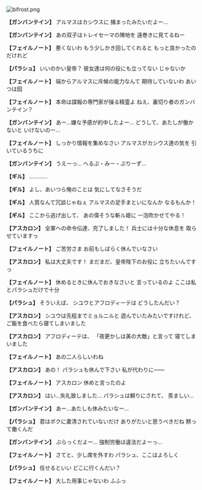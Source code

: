 
![bifrost.png](../images/backgrounds/bifrost.png)

**【ガンバンテイン】**
アルマスはカシウスに
捕まったみたいだよー…

**【ガンバンテイン】**
あの双子はトレイセーマの陣地を
遠巻きに見てるねー

**【フェイルノート】**
悪くないわ
もう少しかき回してくれると
もっと良かったのだけれど

**【パラシュ】**
いいのかい皇帝？
彼女達は何の役にも立ってない
じゃないか

**【フェイルノート】**
端からアルマスに斥候の能力なんて
期待していないわ
あいつは囮

**【フェイルノート】**
本命は諜報の専門家が操る精霊よ
ねえ、裏切り者のガンバンテイン？

**【ガンバンテイン】**
あー…嫌な予感が的中したよー…
どうして、あたしが働かないと
いけないのー…

**【フェイルノート】**
しっかり情報を集めなさい
アルマスがカシウス達の気を
引いているうちに

**【ガンバンテイン】**
うえーっ…
へるぷ・みー・ぷりーず…

**【ギル】**
…………

**【ギル】**
よし、あいつら俺のことは
気にしてなさそうだ

**【ギル】**
人質なんて冗談じゃねぇ
アルマスの足手まといになんか
なるもんか！

**【ギル】**
ここから逃げ出して、
あの偉そうな斬ル姫に
一泡吹かせてやる！

**【アスカロン】**
全軍への命令伝達、完了しました！
兵士には十分な休息を
取らせていますっ

**【フェイルノート】**
ご苦労さま
お前もしばらく休んでいなさい

**【アスカロン】**
私は大丈夫です！
まだまだ、皇帝陛下のお役に
立ちたいんですっ

**【フェイルノート】**
休めるときに休んでおきなさいと
言っているのよ
ここは私とパラシュだけで十分

**【パラシュ】**
そういえば、
シユウとアフロディーテは
どうしたんだい？

**【アスカロン】**
シユウは先程までミョルニルと
遊んでいたみたいですけれど、
ご飯を食べたら寝てしまいました

**【アスカロン】**
アフロディーテは、
「夜更かしは美の大敵」と言って
寝てしまいました

**【フェイルノート】**
あの二人らしいわね

**【アスカロン】**
あの！
パラシュも休んで下さい
私が代わりに――

**【フェイルノート】**
アスカロン
休めと言ったのよ

**【アスカロン】**
はい…失礼致しました…
パラシュは頼りにされて、
羨ましい…

**【ガンバンテイン】**
あー…あたしも休みたいなー…

**【パラシュ】**
君はボクに粛清されていないだけ
ありがたいと思うべきだね
黙って働くんだ

**【ガンバンテイン】**
ぶらっくだよー…
強制労働は違法だよーっ…

**【フェイルノート】**
さてと、少し席を外すわ
パラシュ、ここはよろしく

**【パラシュ】**
任せるといい
どこに行くんだい？

**【フェイルノート】**
大した用事じゃないわ
ふふっ